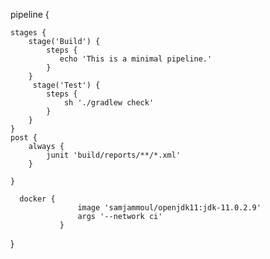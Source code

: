 pipeline { 
       
    stages { 
        stage('Build') { 
            steps { 
               echo 'This is a minimal pipeline.' 
            }
        }
         stage('Test') {
            steps {
                sh './gradlew check'
            }
        }
    }
    post {
        always {
            junit 'build/reports/**/*.xml'
        }
    
    }
    
      docker {
                   image 'samjammoul/openjdk11:jdk-11.0.2.9'
                   args '--network ci'
               }
}
